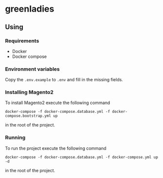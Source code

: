 # greenladies

## Using

### Requirements

- Docker
- Docker compose

### Environment variables

Copy the `.env.example` to `.env` and fill in the missing fields.

### Installing Magento2

To install Magento2 execute the following command

```
docker-compose -f docker-compose.database.yml -f docker-compose.bootstrap.yml up
```

in the root of the project.

### Running

To run the project execute the following command

```
docker-compose -f docker-compose.database.yml -f docker-compose.yml up -d
```

in the root of the project.
